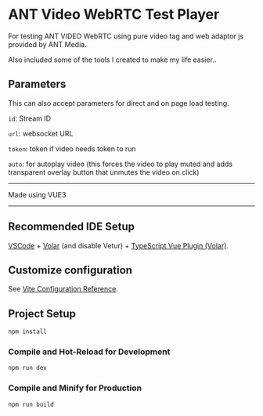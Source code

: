 # ANT Video WebRTC Test Player

For testing ANT VIDEO WebRTC using pure video tag and web adaptor js provided by ANT Media.

Also included some of the tools I created to make my life easier..

## Parameters

This can also accept parameters for direct and on page load testing.

`id`: Stream ID

`url`: websocket URL

`token`: token if video needs token to run

`auto`: for autoplay video (this forces the video to play muted and adds transparent overlay button that unmutes the video on click)

_____

Made using VUE3
___

## Recommended IDE Setup

[VSCode](https://code.visualstudio.com/) + [Volar](https://marketplace.visualstudio.com/items?itemName=Vue.volar) (and disable Vetur) + [TypeScript Vue Plugin (Volar)](https://marketplace.visualstudio.com/items?itemName=Vue.vscode-typescript-vue-plugin).

## Customize configuration

See [Vite Configuration Reference](https://vitejs.dev/config/).

## Project Setup

```sh
npm install
```

### Compile and Hot-Reload for Development

```sh
npm run dev
```

### Compile and Minify for Production

```sh
npm run build
```
